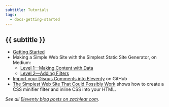 ```yaml
---
subtitle: Tutorials
tags:
  - docs-getting-started
---
```

## {{ subtitle }}

* [Getting Started](/docs/getting-started/)
* <span class="elv-b">Making a Simple Web Site with the Simplest Static Site Generator</span>, on Medium:
	* [Level 1—Making Content with Data](https://medium.com/@11ty/making-a-simple-web-site-with-the-simplest-static-site-generator-level-1-7fc6febca1)
	* [Level 2—Adding Filters](https://medium.com/@11ty/making-a-simple-web-site-with-eleventy-level-2-1b356183377c)
* [Import your Disqus Comments into Eleventy](https://github.com/11ty/eleventy-import-disqus/blob/master/README.md) on GitHub
* [The Simplest Web Site That Could Possibly Work](https://www.zachleat.com/web/that-could-possibly-work/) shows how to create a CSS minifier filter and inline CSS into your HTML.

_See all [Eleventy blog posts on zachleat.com](https://www.zachleat.com/web/eleventy/)._
